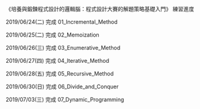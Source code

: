 《培養與鍛鍊程式設計的邏輯腦：程式設計大賽的解題策略基礎入門》
練習進度


2019/06/24(二) 完成 01_Incremental_Method


2019/06/25(二) 完成 02_Memoization


2019/06/26(三) 完成 03_Enumerative_Method


2019/06/27(四) 完成 04_Iterative_Method


2019/06/28(五) 完成 05_Recursive_Method


2019/06/30(日) 完成 06_Divide_and_Conquer


2019/07/03(三) 完成 07_Dynamic_Programming
